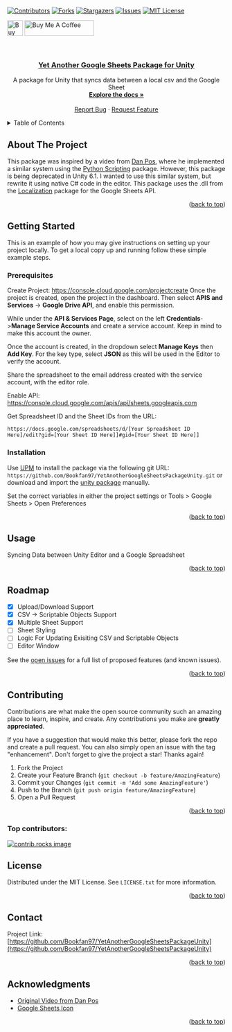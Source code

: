 <!-- Improved compatibility of back to top link: See: https://github.com/othneildrew/Best-README-Template/pull/73 -->
<a id="readme-top"></a>

<!-- PROJECT SHIELDS -->
[![Contributors][contributors-shield]][contributors-url]
[![Forks][forks-shield]][forks-url]
[![Stargazers][stars-shield]][stars-url]
[![Issues][issues-shield]][issues-url]
[![MIT License][license-shield]][license-url]

<a href='https://ko-fi.com/U7U2WUGIS' target='_blank'><img height='36' style='border:0px;height:36px;' src='https://storage.ko-fi.com/cdn/kofi6.png?v=6' border='0' alt='Buy Me a Coffee at ko-fi.com' /></a>
<a href="https://www.buymeacoffee.com/ndaygamedev" target="_blank"><img src="https://cdn.buymeacoffee.com/buttons/v2/default-yellow.png" alt="Buy Me A Coffee" style="height: 36px !important;width: 160px !important;" ></a>
<!-- PROJECT LOGO -->
<br />
<div align="center">

<h3 align="center">
    <a href="https://github.com/Bookfan97/YetAnotherGoogleSheetsPackageUnity">
        Yet Another Google Sheets Package for Unity 
    </a>
</h3>

  <p align="center">
    A package for Unity that syncs data between a local csv and the Google Sheet
    <br />
    <a href="https://bookfan97.github.io/YetAnotherGoogleSheetsPackageUnity/manual/"><strong>Explore the docs »</strong></a>
    <br />
    <br />
    <a href="https://github.com/Bookfan97/YetAnotherGoogleSheetsPackageUnity/issues/new?labels=bug&template=bug-report---.md">Report Bug</a>
    ·
    <a href="https://github.com/Bookfan97/YetAnotherGoogleSheetsPackageUnity/issues/new?labels=enhancement&template=feature-request---.md">Request Feature</a>
  </p>
</div>



<!-- TABLE OF CONTENTS -->
<details>
  <summary>Table of Contents</summary>
  <ol>
    <li>
      <a href="#about-the-project">About The Project</a>
    </li>
    <li>
      <a href="#getting-started">Getting Started</a>
      <ul>
        <li><a href="#prerequisites">Prerequisites</a></li>
        <li><a href="#installation">Installation</a></li>
      </ul>
    </li>
    <li><a href="#usage">Usage</a></li>
    <li><a href="#roadmap">Roadmap</a></li>
    <li><a href="#contributing">Contributing</a></li>
    <li><a href="#license">License</a></li>
    <li><a href="#contact">Contact</a></li>
    <li><a href="#acknowledgments">Acknowledgments</a></li>
  </ol>
</details>



<!-- ABOUT THE PROJECT -->
## About The Project

This package was inspired by a video from [Dan Pos](https://www.youtube.com/@DanPos), where he implemented a similar system using the [Python Scripting](https://docs.unity3d.com/Packages/com.unity.scripting.python@7.0/manual/index.html) package. However, this package is being deprecated in Unity 6.1. I wanted to use this similar system, but rewrite it using native C# code in the editor. This package uses the .dll from the [Localization](https://docs.unity3d.com/Packages/com.unity.localization@1.5/manual/index.html) package for the Google Sheets API.  

<p align="right">(<a href="#readme-top">back to top</a>)</p>

<!-- GETTING STARTED -->
## Getting Started

This is an example of how you may give instructions on setting up your project locally.
To get a local copy up and running follow these simple example steps.

### Prerequisites

Create Project: https://console.cloud.google.com/projectcreate
Once the project is created, open the project in the dashboard. Then select **APIS and Services** -> **Google Drive API**, and enable this permission.

While under the **API & Services Page**, select on the left **Credentials**->**Manage Service Accounts** and create a service account. Keep in mind to make this account the owner.

Once the account is created, in the dropdown select **Manage Keys** then **Add Key**. For the key type, select **JSON** as this will be used in the Editor to verify the account. 

Share the spreadsheet to the email address created with the service account, with the editor role.

Enable API: https://console.cloud.google.com/apis/api/sheets.googleapis.com

Get Spreadsheet ID and the Sheet IDs from the URL:
  ```
  https://docs.google.com/spreadsheets/d/[Your Spreadsheet ID Here]/edit?gid=[Your Sheet ID Here]]#gid=[Your Sheet ID Here]]
  ```

### Installation

Use [UPM](https://docs.unity3d.com/Manual/upm-ui.html) to install the package via the following git URL: `https://github.com/Bookfan97/YetAnotherGoogleSheetsPackageUnity.git` or download and import the [unity package]() manually.

Set the correct variables in either the project settings or Tools > Google Sheets > Open Preferences

<p align="right">(<a href="#readme-top">back to top</a>)</p>



<!-- USAGE EXAMPLES -->
## Usage

Syncing Data between Unity Editor and a Google Spreadsheet

<p align="right">(<a href="#readme-top">back to top</a>)</p>


<!-- ROADMAP -->
## Roadmap

- [X] Upload/Download Support
- [X] CSV -> Scriptable Objects Support
- [X] Multiple Sheet Support
- [ ] Sheet Styling
- [ ] Logic For Updating Exisiting CSV and Scriptable Objects
- [ ] Editor Window

See the [open issues](https://github.com/Bookfan97/YetAnotherGoogleSheetsPackageUnity/issues) for a full list of proposed features (and known issues).

<p align="right">(<a href="#readme-top">back to top</a>)</p>



<!-- CONTRIBUTING -->
## Contributing

Contributions are what make the open source community such an amazing place to learn, inspire, and create. Any contributions you make are **greatly appreciated**.

If you have a suggestion that would make this better, please fork the repo and create a pull request. You can also simply open an issue with the tag "enhancement".
Don't forget to give the project a star! Thanks again!

1. Fork the Project
2. Create your Feature Branch (`git checkout -b feature/AmazingFeature`)
3. Commit your Changes (`git commit -m 'Add some AmazingFeature'`)
4. Push to the Branch (`git push origin feature/AmazingFeature`)
5. Open a Pull Request

<p align="right">(<a href="#readme-top">back to top</a>)</p>

### Top contributors:

<a href="https://github.com/Bookfan97/YetAnotherGoogleSheetsPackageUnity/graphs/contributors">
  <img src="https://contrib.rocks/image?repo=Bookfan97/YetAnotherGoogleSheetsPackageUnity" alt="contrib.rocks image" />
</a>


<!-- LICENSE -->
## License

Distributed under the MIT License. See `LICENSE.txt` for more information.

<p align="right">(<a href="#readme-top">back to top</a>)</p>



<!-- CONTACT -->
## Contact

Project Link: [https://github.com/Bookfan97/YetAnotherGoogleSheetsPackageUnity](https://github.com/Bookfan97/YetAnotherGoogleSheetsPackageUnity)

<p align="right">(<a href="#readme-top">back to top</a>)</p>



<!-- ACKNOWLEDGMENTS -->
## Acknowledgments

* [Original Video from Dan Pos](https://www.youtube.com/watch?v=QFTyDsEDsBI)
* [Google Sheets Icon](https://www.flaticon.com/free-icons/google-sheets)

<p align="right">(<a href="#readme-top">back to top</a>)</p>



<!-- MARKDOWN LINKS & IMAGES -->
<!-- https://www.markdownguide.org/basic-syntax/#reference-style-links -->
[contributors-shield]: https://img.shields.io/github/contributors/Bookfan97/YetAnotherGoogleSheetsPackageUnity.svg?style=for-the-badge
[contributors-url]: https://github.com/Bookfan97/YetAnotherGoogleSheetsPackageUnity/graphs/contributors
[forks-shield]: https://img.shields.io/github/forks/Bookfan97/YetAnotherGoogleSheetsPackageUnity.svg?style=for-the-badge
[forks-url]: https://github.com/Bookfan97/YetAnotherGoogleSheetsPackageUnity/network/members
[stars-shield]: https://img.shields.io/github/stars/Bookfan97/YetAnotherGoogleSheetsPackageUnity.svg?style=for-the-badge
[stars-url]: https://github.com/Bookfan97/YetAnotherGoogleSheetsPackageUnity/stargazers
[issues-shield]: https://img.shields.io/github/issues/Bookfan97/YetAnotherGoogleSheetsPackageUnity.svg?style=for-the-badge
[issues-url]: https://github.com/Bookfan97/YetAnotherGoogleSheetsPackageUnity/issues
[license-shield]: https://img.shields.io/github/license/Bookfan97/YetAnotherGoogleSheetsPackageUnity.svg?style=for-the-badge
[license-url]: https://github.com/Bookfan97/YetAnotherGoogleSheetsPackageUnity/blob/master/LICENSE.txt

[product-screenshot]: images/screenshot.png
